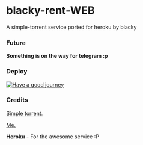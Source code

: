 # blacky-rent-WEB
A simple-torrent service ported for heroku by blacky


### Future
**Something is on the way for telegram :p**


### Deploy
<a href = "https://heroku.com/deploy?template=https://github.com/iTzBlack007/blacky-rent-WEB/tree/main"><img src="https://github.com/iTzBlack007/blacky-rent-WEB/blob/main/logo.png" alt="Have a good journey"></a>

### Credits

<a href = "https://github.com/boypt/simple-torrent" >Simple torrent.</a>

<a href = "https://github.com/iTzBlack007" >Me.</a>

**Heroku** - For the awesome service :P
